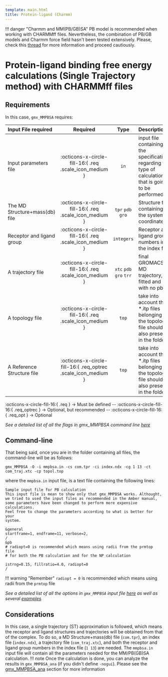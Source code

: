 ```yaml
---
template: main.html
title: Protein-ligand (Charmm)
---
```


!!! danger "Charmm and MM(PB/GB)SA"
    PB model is recommended when working with CHARMMff files. Nevertheless, the combination of PB/GB models and 
    Charmm force field hasn't been tested extensively. Please, check this [thread][1] for more information and 
    proceed cautiously. 

# Protein-ligand binding free energy calculations (Single Trajectory method) with CHARMMff files
## Requirements

In this case, `gmx_MMPBSA` requires:

| Input File required            | Required |           Type             | Description |
|:-------------------------------|:--------:|:--------------------------:|:-------------------------------------------------------------------------------------------------------------|
| Input parameters file          | :octicons-x-circle-fill-16:{ .req .scale_icon_medium } |           `in`             | input file containing all the specifications regarding the type of calculation that is going to be performed |
| The MD Structure+mass(db) file | :octicons-x-circle-fill-16:{ .req .scale_icon_medium } |    `tpr` `pdb` `gro`     | Structure file containing the system coordinates|
| Receptor and ligand group      | :octicons-x-circle-fill-16:{ .req .scale_icon_medium } |        `integers`          | Receptor and ligand group numbers in the index file |
| A trajectory file              | :octicons-x-circle-fill-16:{ .req .scale_icon_medium } | `xtc` `pdb` `gro` `trr` | final GROMACS MD trajectory, fitted and with no pbc.|
| A topology file                | :octicons-x-circle-fill-16:{ .req .scale_icon_medium } |           `top`            | take into account that *.itp files belonging to the topology file should be also present in the folder       |
| A Reference Structure file     | :octicons-x-circle-fill-16:{ .req_optrec .scale_icon_medium } |           `top`            | take into account that *.itp files belonging to the topology file should be also present in the folder       |
              
:octicons-x-circle-fill-16:{ .req } -> Must be defined -- :octicons-x-circle-fill-16:{ .req_optrec } -> 
Optional, but recommended -- :octicons-x-circle-fill-16:{ .req_opt } -> Optional

_See a detailed list of all the flags in gmx_MMPBSA command line [here][2]_

## Command-line
That being said, once you are in the folder containing all files, the command-line will be as follows:

    gmx_MMPBSA -O -i mmpbsa.in -cs com.tpr -ci index.ndx -cg 1 13 -ct com_traj.xtc -cp topol.top

where the `mmpbsa.in` input file, is a text file containing the following lines:

``` linenums="1"
Sample input file for PB calculation
This input file is mean to show only that gmx_MMPBSA works. Althought,
we tried to used the input files as recommended in the Amber manual,
some parameters have been changed to perform more expensive calculations.
Feel free to change the parameters according to what is better for your
system.

&general
startframe=1, endframe=11, verbose=2,
/
&pb
# radiopt=0 is recommended which means using radii from the prmtop file
# for both the PB calculation and for the NP calculation

istrng=0.15, fillratio=4.0, radiopt=0
/
```

!!! warning "Remember"
    `radiopt = 0` is recommended which means using radii from the `prmtop` file

_See a detailed list of all the options in `gmx_MMPBSA` input file [here][3] as well as several [examples][4]_


## Considerations
In this case, a single trajectory (ST) approximation is followed, which means the receptor and ligand structures and 
trajectories will be obtained from that of the complex. To do so, a MD Structure+mass(db) file (`com.tpr`), an index file (`index.ndx`),
a trajectory file (`com_traj.xtc`), and both the receptor and ligand group numbers in the index file (`1 13`) are needed.
The `mmpbsa.in` input file will contain all the parameters needed for the MM/PB(GB)SA calculation.
!!! note
    Once the calculation is done, you can analyze the results in `gmx_MMPBSA_ana` (if you didn't define `-nogui`). 
    Please see the [gmx_MMPBSA_ana][5] section for more information


  [1]: http://archive.ambermd.org/201508/0382.html 
  [2]: ../../command-line.md#gmx_mmpbsa-command-line
  [3]: ../../input_file.md#the-input-file
  [4]: ../../input_file.md#sample-input-files
  [5]: ../../analyzer.md#gmx_mmpbsa_ana
  